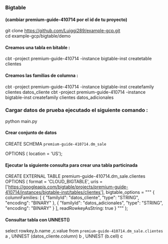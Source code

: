 
### Bigtable
####  (cambiar premium-guide-410714 por el id de tu proyecto)

git clone https://github.com/Luiggi289/example-gcp.git  
cd example-gcp/bigtable/demo

#### Creamos una tabla en bitable :

cbt -project premium-guide-410714 -instance bigtable-inst createtable clientes

#### Creamos las familias de columna :

cbt -project premium-guide-410714 -instance bigtable-inst createfamily clientes datos_cliente
cbt -project premium-guide-410714 -instance bigtable-inst createfamily clientes datos_adicionales

### Cargar  datos de prueba ejecutado el siguiente comando :

python main.py



#### Crear conjunto de datos 

CREATE SCHEMA `premium-guide-410714.dm_sale` 

  OPTIONS (    location = 'US'); 


#### Ejecutar la siguiente consulta para crear una tabla particinada


CREATE EXTERNAL TABLE premium-guide-410714.dm_sale.clientes
OPTIONS (
  format = 'CLOUD_BIGTABLE',
  uris = ['https://googleapis.com/bigtable/projects/premium-guide-410714/instances/bigtable-inst/tables/clientes'],
  bigtable_options =
    """
    {
      columnFamilies: [
        {
          "familyId": "datos_cliente",
          "type": "STRING",
          "encoding": "BINARY"
        },
        {
          "familyId": "datos_adicionales",
          "type": "STRING",
          "encoding": "BINARY"
        }
      ],
      readRowkeyAsString: true
    }
    """
);


#### Consultar tabla con UNNEST()

select rowkey,b.name ,c.value
 from `premium-guide-410714.dm_sale.clientes` a 
, UNNEST (datos_cliente.column) b
, UNNEST (b.cell) c
